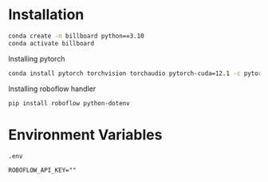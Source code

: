 # Installation 
```bash
conda create -n billboard python==3.10
conda activate billboard
```
Installing pytorch 
```bash 
conda install pytorch torchvision torchaudio pytorch-cuda=12.1 -c pytorch -c nvidia
```
Installing roboflow handler
```
pip install roboflow python-dotenv
```

# Environment Variables 
`.env`
```environment
ROBOFLOW_API_KEY=""
```
